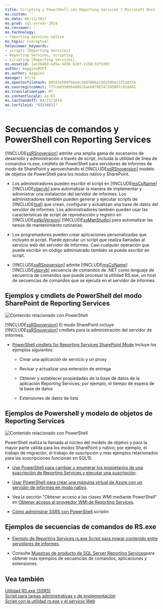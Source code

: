 ```yaml
---
title: Scripting y PowerShell con Reporting Services | Microsoft Docs
ms.custom: ''
ms.date: 06/13/2017
ms.prod: sql-server-2014
ms.reviewer: ''
ms.technology:
- reporting-services-native
ms.topic: conceptual
helpviewer_keywords:
- scripts [Reporting Services]
- Reporting Services, scripting
- scripting [Reporting Services]
ms.assetid: 1ac2646d-ed5a-4436-b18f-2150c33f3d87
author: maggiesMSFT
ms.author: maggies
manager: kfile
ms.openlocfilehash: 005d1e580f64adc3687886a1562598ac575183fe
ms.sourcegitcommit: f7fced330b64d6616aeb8766747295807c92dd41
ms.translationtype: MT
ms.contentlocale: es-ES
ms.lasthandoff: 04/23/2019
ms.locfileid: "63158831"
---
```

# <a name="scripting-and-powershell-with-reporting-services"></a>Secuencias de comandos y PowerShell con Reporting Services
  [!INCLUDE[ssRSnoversion](../../../includes/ssrsnoversion-md.md)] admite una amplia gama de escenarios de desarrollo y administración a través de script, incluida la utilidad de línea de comandos rs.exe, cmdlets de PowerShell para servidores de informes de modo de SharePoint y aprovechando el [!INCLUDE[ssRSnoversion](../../../includes/ssrsnoversion-md.md)] modelo de objetos de PowerShell para los modos nativo y SharePoint.  
  
-   Los administradores pueden escribir el script en [!INCLUDE[msCoName](../../../includes/msconame-md.md)] [!INCLUDE[vbprvb](../../../includes/vbprvb-md.md)] para automatizar la manera de implementar y administrar una instalación del servidor de informes. Los administradores también pueden generar y ejecutar scripts de [!INCLUDE[tsql](../../includes/tsql-md.md)] que crean, configurar y actualizan una base de datos del servidor de informes. Los administradores también pueden usar las características de script de reproducción y registro en [!INCLUDE[ssNoVersion](../../includes/ssnoversion-md.md)] [!INCLUDE[ssManStudio](../../includes/ssmanstudio-md.md)] para automatizar las tareas de mantenimiento rutinarias.  
  
-   Los programadores pueden crear aplicaciones personalizadas que incluyen el script. Puede ejecutar un script que realiza llamadas al servicio web del servidor de informes. Casi cualquier operación que puede escribir en código administrado también se puede escribir en script.  
  
-   [!INCLUDE[ssRSnoversion](../../../includes/ssrsnoversion-md.md)] admite [!INCLUDE[msCoName](../../../includes/msconame-md.md)] [!INCLUDE[vbprvb](../../../includes/vbprvb-md.md)] secuencia de comandos de .NET como lenguaje de secuencia de comandos que puede procesar la utilidad RS.exe, un host de secuencias de comandos que se ejecuta en el servidor de informes.  
  
## <a name="reporting-services-sharepoint-mode-powershell-cmdlets-and-samples"></a>Ejemplos y cmdlets de PowerShell del modo SharePoint de Reporting Services  
 ![Contenido relacionado con PowerShell](../media/rs-powershellicon.jpg "Contenido relacionado con PowerShell")  
  
 [!INCLUDE[ssRSnoversion](../../../includes/ssrsnoversion-md.md)] El modo SharePoint incluye [!INCLUDE[ssRSnoversion](../../../includes/ssrsnoversion-md.md)] cmdlets para la administración del servidor de informes.  
  
-   [PowerShell cmdlets for Reporting Services SharePoint Mode](../powershell-cmdlets-for-reporting-services-sharepoint-mode.md) Incluye los ejemplos siguientes:  
  
    -   Crear una aplicación de servicio y un proxy  
  
    -   Revisar y actualizar una extensión de entrega  
  
    -   Obtener y establecer propiedades de la base de datos de la aplicación Reporting Services; por ejemplo, el tiempo de espera de la base de datos  
  
    -   Extensiones de datos de lista  
  
## <a name="reporting-services-object-model-and-powershell-samples"></a>Ejemplos de Powershell y modelo de objetos de Reporting Services  
 ![Contenido relacionado con PowerShell](../media/rs-powershellicon.jpg "Contenido relacionado con PowerShell")  
  
 PowerShell realiza la llamada al núcleo del modelo de objetos y para la mayor parte válida para los modos SharePoint y nativo; por ejemplo, el trabajo de migración, el trabajo de suscripción y más ejemplos relacionados para las suscripciones funcionan en SQL15.  
  
-   [Use PowerShell para cambiar y enumerar los propietarios de una suscripción de Reporting Services y ejecutar una suscripción](../subscriptions/manage-subscription-owners-and-run-subscription-powershell.md).  
  
-   [Usar PowerShell para crear una máquina virtual de Azure con un servidor de informes en modo nativo](https://msdn.microsoft.com/library/azure/dn449661.aspx).  
  
-   Vea la sección "Obtener acceso a las clases WMI mediante PowerShell" en [Obtener acceso al proveedor WMI de Reporting Services](access-the-reporting-services-wmi-provider.md).  
  
-   [Cómo administrar SSRS con PowerShell](https://www.sqlshack.com/how-to-administer-sql-server-reporting-services-ssrs-subscriptions-using-powershell/).scriptin  
  
## <a name="rsexe-scripting-samples"></a>Ejemplos de secuencias de comandos de RS.exe  
  
-   [Ejemplo de Reporting Services rs.exe Script para migrar contenido entre servidores de informes](sample-reporting-services-rs-exe-script-to-copy-content-between-report-servers.md).  
  
-   Consulte [Muestras de producto de SQL Server Reporting Services](https://go.microsoft.com/fwlink/?LinkId=177889)para obtener más ejemplos de secuencias de comandos, aplicaciones y extensiones.  
  
## <a name="see-also"></a>Vea también  
 [Utilidad RS.exe &#40;SSRS&#41;](rs-exe-utility-ssrs.md)   
 [Script para tareas administrativas y de implementación](script-deployment-and-administrative-tasks.md)   
 [Script con la utilidad rs.exe y el servicio Web](script-with-the-rs-exe-utility-and-the-web-service.md)  
  
  
